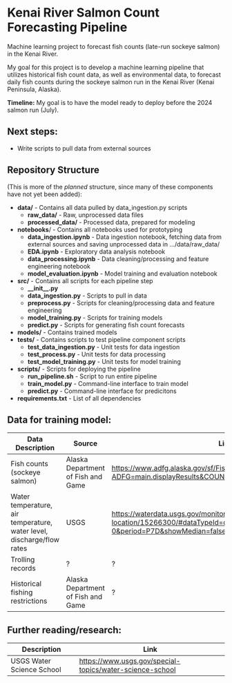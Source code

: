 # Kenai River Salmon Count Forecasting Pipeline
Machine learning project to forecast fish counts (late-run sockeye salmon) in the Kenai River.

My goal for this project is to develop a machine learning pipeline that utilizes historical fish count data, as well as environmental data, to forecast daily fish counts during the sockeye salmon run in the Kenai River (Kenai Peninsula, Alaska).

**Timeline:** My goal is to have the model ready to deploy before the 2024 salmon run (July).

## Next steps:
- Write scripts to pull data from external sources

## Repository Structure
(This is more of the _planned_ structure, since many of these components have not yet been added):
- **data/** - Contains all data pulled by data_ingestion.py scripts
  - **raw_data/** - Raw, unprocessed data files
  - **processed_data/** - Processed data, prepared for modeling
- **notebooks**/ - Contains all notebooks used for prototyping
  - **data_ingestion.ipynb** - Data ingestion notebook, fetching data from external sources and saving unprocessed data in .../data/raw_data/
  - **EDA.ipynb** - Exploratory data analysis notebook
  - **data_processing.ipynb** - Data cleaning/processing and feature engineering notebook
  - **model_evaluation.ipynb** - Model training and evaluation notebook
- **src/** - Contains all scripts for each pipeline step
  - **\_\_init\_\_.py**
  - **data_ingestion.py** - Scripts to pull in data
  - **preprocess.py** - Scripts for cleaning/processing data and feature engineering
  - **model_training.py** - Scripts for training models
  - **predict.py** - Scripts for generating fish count forecasts
- **models/** - Contains trained models
- **tests/** - Contains scripts to test pipeline component scripts
  - **test_data_ingestion.py** - Unit tests for data ingestion
  - **test_process.py** - Unit tests for data processing
  - **test_model_training.py** - Unit tests for model training
- **scripts/** - Scripts for deploying the pipeline
  - **run_pipeline.sh** - Script to run entire pipeline
  - **train_model.py** - Command-line interface to train model
  - **predict.py** - Command-line interface for predicitons
- **requirements.txt** - List of all dependencies

## Data for training model:
|Data Description|Source|Link|Frequency|
|----|------|----|---------|
|Fish counts (sockeye salmon)|Alaska Department of Fish and Game|https://www.adfg.alaska.gov/sf/FishCounts/index.cfm?ADFG=main.displayResults&COUNTLOCATIONID=40&SpeciesID=420|Daily|
|Water temperature, air temperature, water level, discharge/flow rates|USGS|https://waterdata.usgs.gov/monitoring-location/15266300/#dataTypeId=continuous-00065-0&period=P7D&showMedian=false| Daily(?)|
|Trolling records|?|?|?|
|Historical fishing restrictions|Alaska Department of Fish and Game|?|?|

## Further reading/research:
|Description|Link|
|-----------|----|
|USGS Water Science School|https://www.usgs.gov/special-topics/water-science-school|
